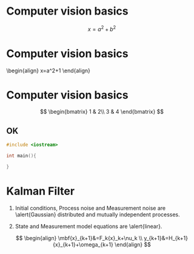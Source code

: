 
<script src="https://cdn.mathjax.org/mathjax/latest/MathJax.js?config=TeX-AMS-MML_HTMLorMML" type="text/javascript"></script>
<div style="display: none;">
$$
\(
\newcommand{\mbf}[1]{\mathbf{#1}}
\newcommand{\NN}[3]{{\bf \mathcal{N}}(#1:#2,#3)}
\)
$$
</div>

# Computer vision basics

$$x=a^2+b^2 $$

# Computer vision basics

\begin{align}
x=a^2+1
\end{align}

# Computer vision basics

$$
\begin{bmatrix}
1 & 2\\
3 & 4
\end{bmatrix}
$$

## OK

```c++
#include <iostream>

int main(){

}
```

# Kalman Filter

1. Initial conditions, Process noise and Measurement noise are \alert{Gaussian} distributed and mutually independent processes.

2. State and Measurement model equations are \alert{linear}.

$$
\begin{align}
\mbf{x}_{k+1}&=F_k{x}_k+\nu_k \\
y_{k+1}&=H_{k+1}{x}_{k+1}+\omega_{k+1}
\end{align}
$$

